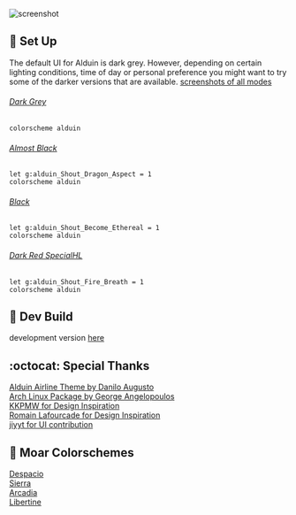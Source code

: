 ![screenshot](https://user-images.githubusercontent.com/11221489/33523788-18b91dfe-d7c4-11e7-93b2-52c40f5f00c9.png)

:space_invader: Set Up
------
The default UI for Alduin is dark grey. However, depending on certain lighting conditions, time of day or personal preference you might want to try some of the darker versions that are available. [screenshots of all modes](https://github.com/AlessandroYorba/Alduin/issues/5)

###### [Dark Grey](https://user-images.githubusercontent.com/11221489/33523788-18b91dfe-d7c4-11e7-93b2-52c40f5f00c9.png)
```
colorscheme alduin
```

###### [Almost Black](https://user-images.githubusercontent.com/11221489/33584581-ee512cda-d914-11e7-9232-61efa3c9debc.png)
```
let g:alduin_Shout_Dragon_Aspect = 1
colorscheme alduin 
```

###### [Black](https://user-images.githubusercontent.com/11221489/33584636-305623a6-d915-11e7-8e6c-6fce7eb876b2.png)
```
let g:alduin_Shout_Become_Ethereal = 1
colorscheme alduin 
```

###### [Dark Red SpecialHL](https://user-images.githubusercontent.com/11221489/33584653-4197e852-d915-11e7-86bc-9ea8c6190307.png)
```
let g:alduin_Shout_Fire_Breath = 1
colorscheme alduin
```

:crescent_moon: Dev Build
----------------------------
development version [here](https://github.com/AlessandroYorba/Alduin/tree/nightly)

:octocat: Special Thanks
-----------------
[Alduin Airline Theme by Danilo Augusto](https://github.com/danilo-augusto)<br>
[Arch Linux Package by George Angelopoulos](https://github.com/lathan)<br>
[KKPMW for Design Inspiration](https://github.com/KKPMW/moonshine-vim)<br>
[Romain Lafourcade for Design Inspiration](https://github.com/romainl/Apprentice)<br>
[jiyyt for UI contribution](https://github.com/jiyyt)

:octopus: Moar Colorschemes
-------
[Despacio](https://github.com/AlessandroYorba/Despacio)<br>
[Sierra](https://github.com/AlessandroYorba/Sierra)<br>
[Arcadia](https://github.com/AlessandroYorba/Arcadia)<br>
[Libertine](https://github.com/AlessandroYorba/Libertine)<br>
